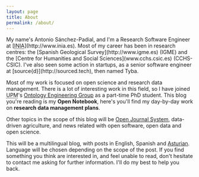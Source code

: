 ```yaml
---
layout: page
title: About
permalink: /about/
---
```


<div class="h-card">
My name's <span class="p-name">Antonio Sánchez-Padial</span>, and I'm a <span class="p-job-title">Research Software Engineer</span> at [<abbr title="Spanish National Institute for Research and Technology in Agriculture and Food" class="p-org">INIA</abbr>](http://www.inia.es). Most of my career has been in research centres: the [Spanish
  Geological Survey](http://www.igme.es) (IGME) and the [Centre for Humanities and Social Sciences](www.cchs.csic.es) (CCHS-CSIC). I've also seen some action in startups, as a senior software engineer at [source{d}](http://sourced.tech), then named Tyba.
  </div>

Most of my work is focused on open science and research data management. There is a lot of interesting work in this field, so I have joined <abbr title="Universidad Politécnica de Madrid">UPM</abbr>'s [Ontology Engineering Group](http://www.oeg-upm.net) as a part-time PhD student.
This blog you're reading is my **Open Notebook**, here's you'll find my day-by-day work on **research data management plans**.

Other topics in the scope of this blog will be [Open Journal System](http://pkp.sku.ca/ojs), data-driven agriculture, and news related with open software, open data and open science.

This will be a multilingual blog, with posts in English, Spanish and [Asturian](https://en.wikipedia.org/wiki/Asturian_language). Language will be chosen depending on the scope of the post. If you find something you think are interested in, and feel unable to read, don't hesitate to contact me asking for further information. I'll do my best to help you back.

